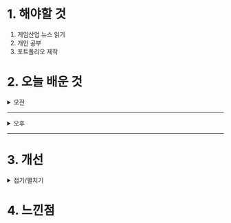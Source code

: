 
# 1. 해야할 것

1. 게임산업 뉴스 읽기 
2. 개인 공부  
3. 포트폴리오 제작



# 2. 오늘 배운 것

<details>
<summary>오전</summary>

## 오늘의 뉴스
### [기사: 넥슨VS아이언메이스 소송,다크앤다커](https://www.inven.co.kr/webzine/news/?news=301790)
![image](https://github.com/user-attachments/assets/f646cce5-114c-4d04-a8e0-e497625ab2a4)
```
넥슨과 아이언메이스의 프로젝트 유출을 가르는 판결이 곧 결정된다.
기본적으로 회사내에서 작업하는 모든 기획내용은 회사한테 있다고 생각하는 나로서는 이번 사건이 매우 중요한 이슈였다.
내부 관계자의 대담도 적혀있어서 어떤방식으로 프로젝트가 진행됬는지 보였다.
2월에 결과가 나온다고하니 기대된다.
```
</details>

****

<details>
<summary>오후</summary>

## 자료 조사 총합본
### 왕좌의 게임
[나무위키: 밤의 경비대](https://namu.wiki/w/%EB%B0%A4%EC%9D%98%20%EA%B2%BD%EB%B9%84%EB%8C%80)

![image](https://github.com/user-attachments/assets/e1a3d0d3-5d78-40be-9d0e-86b8682bcf91)

게임 시작 시점은 캐슬 블랙 전투가 일어나기 전이다.



</details>

****


# 3. 개선


<details>
<summary>접기/펼치기</summary>


</details>



# 4. 느낀점


